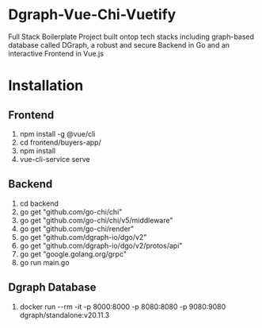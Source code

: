 # Dgraph-Vue-Chi-Vuetify
Full Stack Boilerplate Project built ontop tech stacks including graph-based database called DGraph, a robust and secure Backend in Go and an interactive Frontend in Vue.js

# Installation

## Frontend 
1. npm install -g @vue/cli
2. cd frontend/buyers-app/
3. npm install
4. vue-cli-service serve

## Backend
1. cd backend
2. go get "github.com/go-chi/chi"
3. go get "github.com/go-chi/chi/v5/middleware"
4. go get "github.com/go-chi/render"
5. go get "github.com/dgraph-io/dgo/v2"
6. go get "github.com/dgraph-io/dgo/v2/protos/api"
7. go get "google.golang.org/grpc"
8. go run main.go

## Dgraph Database
1. docker run --rm -it -p 8000:8000 -p 8080:8080 -p 9080:9080 dgraph/standalone:v20.11.3

